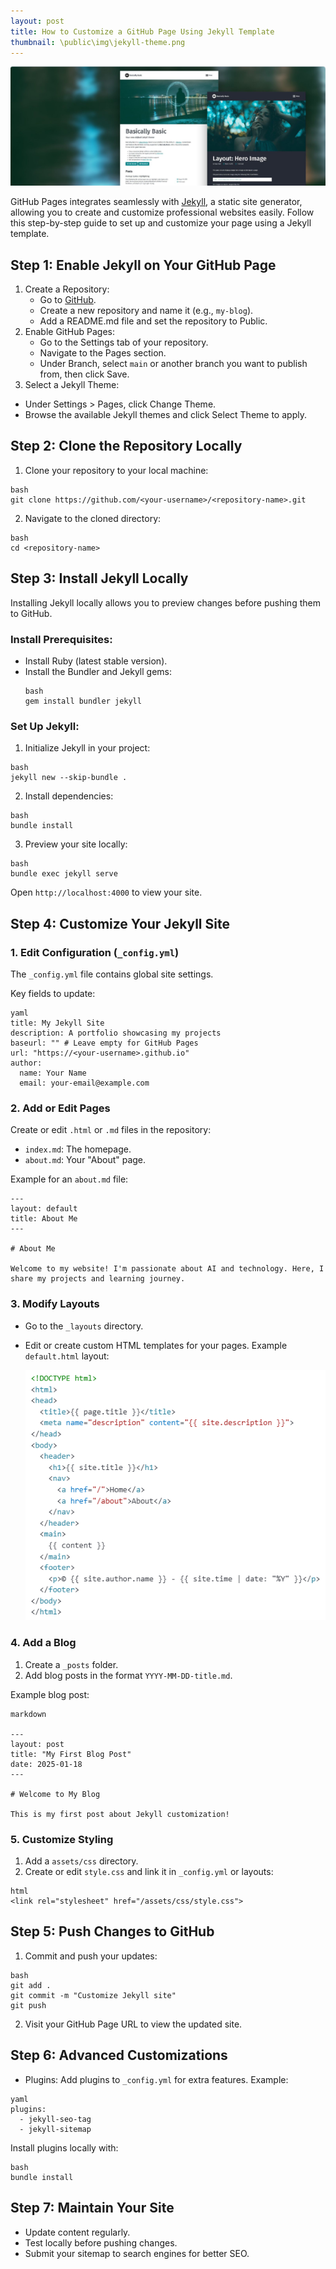 ```yaml
---
layout: post
title: How to Customize a GitHub Page Using Jekyll Template
thumbnail: \public\img\jekyll-theme.png
---
```


![img](\public\img\jekylltheme.png)

GitHub Pages integrates seamlessly with [Jekyll](https://jekyllrb.com/), a static site generator, allowing you to create and customize professional websites easily. Follow this step-by-step guide to set up and customize your page using a Jekyll template.

## Step 1: Enable Jekyll on Your GitHub Page
1. Create a Repository:
    * Go to [GitHub](https://github.com/).
    * Create a new repository and name it (e.g., `my-blog`).
    * Add a README.md file and set the repository to Public.
2. Enable GitHub Pages:
    * Go to the Settings tab of your repository.
    * Navigate to the Pages section.
    * Under Branch, select `main` or another branch you want to publish from, then click Save.
3. Select a Jekyll Theme:
* Under Settings > Pages, click Change Theme.
* Browse the available Jekyll themes and click Select Theme to apply.

## Step 2: Clone the Repository Locally
1. Clone your repository to your local machine:
  ```
  bash
  git clone https://github.com/<your-username>/<repository-name>.git
  ```

2. Navigate to the cloned directory:
  ```
  bash
  cd <repository-name>
  ```

## Step 3: Install Jekyll Locally
Installing Jekyll locally allows you to preview changes before pushing them to GitHub.

### Install Prerequisites:

* Install Ruby (latest stable version).
* Install the Bundler and Jekyll gems:
  ```
  bash
  gem install bundler jekyll
  ```

### Set Up Jekyll:
1. Initialize Jekyll in your project:
  ```
  bash
  jekyll new --skip-bundle .
  ```

2. Install dependencies:
  ```
  bash
  bundle install
  ```

3. Preview your site locally:
  ```
  bash
  bundle exec jekyll serve
  ```

Open `http://localhost:4000` to view your site.

## Step 4: Customize Your Jekyll Site
### 1. Edit Configuration (`_config.yml`)
The `_config.yml` file contains global site settings.

Key fields to update:

```
yaml
title: My Jekyll Site
description: A portfolio showcasing my projects
baseurl: "" # Leave empty for GitHub Pages
url: "https://<your-username>.github.io"
author:
  name: Your Name
  email: your-email@example.com
```

### 2. Add or Edit Pages
Create or edit `.html` or `.md` files in the repository:

* `index.md`: The homepage.
* `about.md`: Your "About" page.

Example for an `about.md` file:

```
---
layout: default
title: About Me
---

# About Me

Welcome to my website! I'm passionate about AI and technology. Here, I share my projects and learning journey.
```

### 3. Modify Layouts
* Go to the `_layouts` directory.
* Edit or create custom HTML templates for your pages.
Example `default.html` layout:

  ![img](\public\img\default-html.png)

### 4. Add a Blog
1. Create a `_posts` folder.
2. Add blog posts in the format `YYYY-MM-DD-title.md`.

Example blog post:

```
markdown

---
layout: post
title: "My First Blog Post"
date: 2025-01-18
---

# Welcome to My Blog

This is my first post about Jekyll customization!
```

### 5. Customize Styling
1. Add a `assets/css` directory.
2. Create or edit `style.css` and link it in `_config.yml` or layouts:

```
html
<link rel="stylesheet" href="/assets/css/style.css">
```

## Step 5: Push Changes to GitHub
1. Commit and push your updates:
  ```
  bash
  git add .
  git commit -m "Customize Jekyll site"
  git push
  ```

2. Visit your GitHub Page URL to view the updated site.

## Step 6: Advanced Customizations
* Plugins: Add plugins to `_config.yml` for extra features. Example:

```
yaml
plugins:
  - jekyll-seo-tag
  - jekyll-sitemap
```

Install plugins locally with:

```
bash
bundle install
```

## Step 7: Maintain Your Site
* Update content regularly.
* Test locally before pushing changes.
* Submit your sitemap to search engines for better SEO.
